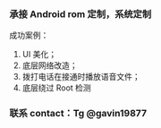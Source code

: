 ### 承接 Android rom 定制，系统定制

成功案例：

1. UI 美化；
2. 底层网络改造；
3. 拨打电话在接通时播放语音文件；
4. 底层绕过 Root 检测

###  联系 contact：Tg @gavin19877
